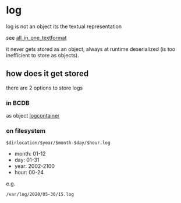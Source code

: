 # log

log is not an object its the textual representation

see [all_in_one_textformat](all_in_one_textformat.md)

it never gets stored as an object, always at runtime deserialized (is too inefficient to store as objects).

## how does it get stored

there are 2 options to store logs

### in BCDB

as object [logcontainer](schemas/logcontainer.toml)

### on filesystem

```$dirlocation/$year/$month-$day/$hour.log```

- month: 01-12
- day: 01-31 
- year: 2002-2100
- hour: 00-24

e.g.

```/var/log/2020/05-30/15.log```
